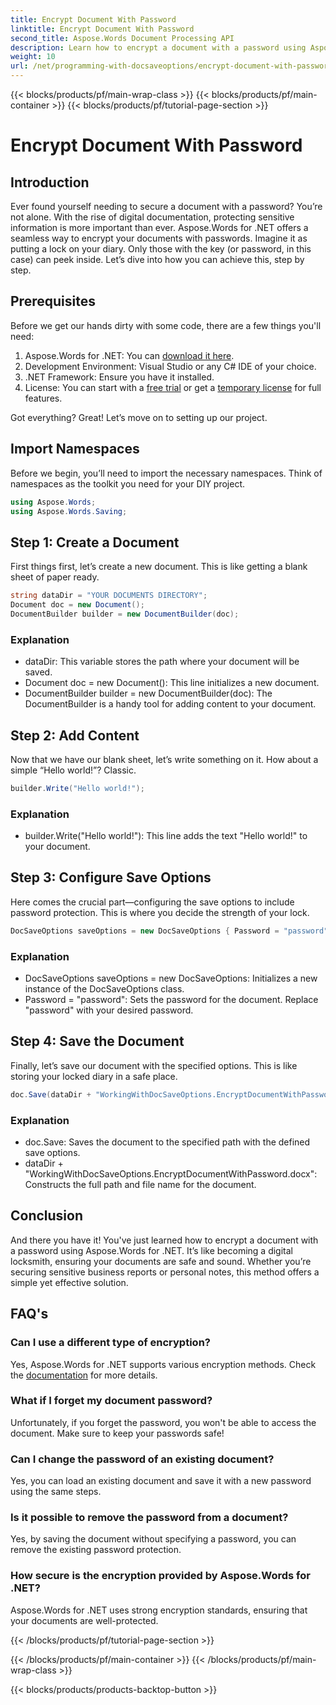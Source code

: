 ```yaml
---
title: Encrypt Document With Password
linktitle: Encrypt Document With Password
second_title: Aspose.Words Document Processing API
description: Learn how to encrypt a document with a password using Aspose.Words for .NET in this detailed, step-by-step guide. Secure your sensitive information effortlessly.
weight: 10
url: /net/programming-with-docsaveoptions/encrypt-document-with-password/
---
```


{{< blocks/products/pf/main-wrap-class >}}
{{< blocks/products/pf/main-container >}}
{{< blocks/products/pf/tutorial-page-section >}}

# Encrypt Document With Password

## Introduction

Ever found yourself needing to secure a document with a password? You’re not alone. With the rise of digital documentation, protecting sensitive information is more important than ever. Aspose.Words for .NET offers a seamless way to encrypt your documents with passwords. Imagine it as putting a lock on your diary. Only those with the key (or password, in this case) can peek inside. Let’s dive into how you can achieve this, step by step.

## Prerequisites

Before we get our hands dirty with some code, there are a few things you'll need:
1. Aspose.Words for .NET: You can [download it here](https://releases.aspose.com/words/net/).
2. Development Environment: Visual Studio or any C# IDE of your choice.
3. .NET Framework: Ensure you have it installed.
4. License: You can start with a [free trial](https://releases.aspose.com/) or get a [temporary license](https://purchase.aspose.com/temporary-license/) for full features.

Got everything? Great! Let’s move on to setting up our project.

## Import Namespaces

Before we begin, you’ll need to import the necessary namespaces. Think of namespaces as the toolkit you need for your DIY project.

```csharp
using Aspose.Words;
using Aspose.Words.Saving;
```

## Step 1: Create a Document

First things first, let’s create a new document. This is like getting a blank sheet of paper ready.

```csharp
string dataDir = "YOUR DOCUMENTS DIRECTORY";
Document doc = new Document();
DocumentBuilder builder = new DocumentBuilder(doc);
```

### Explanation

- dataDir: This variable stores the path where your document will be saved.
- Document doc = new Document(): This line initializes a new document.
- DocumentBuilder builder = new DocumentBuilder(doc): The DocumentBuilder is a handy tool for adding content to your document.

## Step 2: Add Content

Now that we have our blank sheet, let’s write something on it. How about a simple “Hello world!”? Classic.

```csharp
builder.Write("Hello world!");
```

### Explanation

- builder.Write("Hello world!"): This line adds the text "Hello world!" to your document.

## Step 3: Configure Save Options

Here comes the crucial part—configuring the save options to include password protection. This is where you decide the strength of your lock.

```csharp
DocSaveOptions saveOptions = new DocSaveOptions { Password = "password" };
```

### Explanation

- DocSaveOptions saveOptions = new DocSaveOptions: Initializes a new instance of the DocSaveOptions class.
- Password = "password": Sets the password for the document. Replace "password" with your desired password.

## Step 4: Save the Document

Finally, let’s save our document with the specified options. This is like storing your locked diary in a safe place.

```csharp
doc.Save(dataDir + "WorkingWithDocSaveOptions.EncryptDocumentWithPassword.docx", saveOptions);
```

### Explanation

- doc.Save: Saves the document to the specified path with the defined save options.
- dataDir + "WorkingWithDocSaveOptions.EncryptDocumentWithPassword.docx": Constructs the full path and file name for the document.

## Conclusion

And there you have it! You've just learned how to encrypt a document with a password using Aspose.Words for .NET. It’s like becoming a digital locksmith, ensuring your documents are safe and sound. Whether you’re securing sensitive business reports or personal notes, this method offers a simple yet effective solution.

## FAQ's

### Can I use a different type of encryption?
Yes, Aspose.Words for .NET supports various encryption methods. Check the [documentation](https://reference.aspose.com/words/net/) for more details.

### What if I forget my document password?
Unfortunately, if you forget the password, you won't be able to access the document. Make sure to keep your passwords safe!

### Can I change the password of an existing document?
Yes, you can load an existing document and save it with a new password using the same steps.

### Is it possible to remove the password from a document?
Yes, by saving the document without specifying a password, you can remove the existing password protection.

### How secure is the encryption provided by Aspose.Words for .NET?
Aspose.Words for .NET uses strong encryption standards, ensuring that your documents are well-protected.

{{< /blocks/products/pf/tutorial-page-section >}}

{{< /blocks/products/pf/main-container >}}
{{< /blocks/products/pf/main-wrap-class >}}

{{< blocks/products/products-backtop-button >}}
